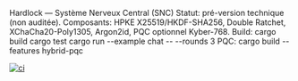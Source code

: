 Hardlock — Système Nerveux Central (SNC)
Statut: pré-version technique (non auditée).
Composants: HPKE X25519/HKDF-SHA256, Double Ratchet, XChaCha20-Poly1305, Argon2id, PQC optionnel Kyber-768.
Build:
cargo build
cargo test
cargo run --example chat -- --rounds 3
PQC:
cargo build --features hybrid-pqc

[![ci](https://github.com/akadilou/hardlock-snc/actions/workflows/ci.yml/badge.svg)](https://github.com/akadilou/hardlock-snc/actions/workflows/ci.yml)
